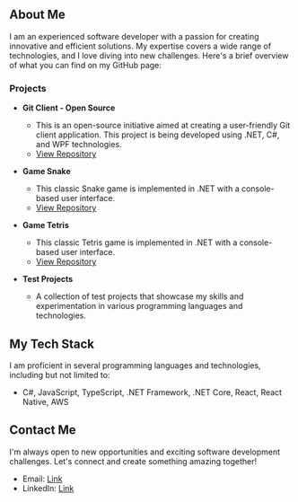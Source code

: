 ## About Me
I am an experienced software developer with a passion for creating innovative and efficient solutions. My expertise covers a wide range of technologies, and I love diving into new challenges. Here's a brief overview of what you can find on my GitHub page:

### Projects
- **Git Client - Open Source**
  - This is an open-source initiative aimed at creating a user-friendly Git client application. This project is being developed using .NET, C#, and WPF technologies.
  - [View Repository](https://github.com/Meriku/GitClient)
    
- **Game Snake**
  - This classic Snake game is implemented in .NET with a console-based user interface.
  - [View Repository](https://github.com/Meriku/Game_ConsoleSnake)

- **Game Tetris**
  - This classic Tetris game is implemented in .NET with a console-based user interface.
  - [View Repository](https://github.com/Meriku/Game_Tetris)

- **Test Projects**
  - A collection of test projects that showcase my skills and experimentation in various programming languages and technologies.

## My Tech Stack
I am proficient in several programming languages and technologies, including but not limited to:
- C#, JavaScript, TypeScript, .NET Framework, .NET Core, React, React Native, AWS

## Contact Me
I'm always open to new opportunities and exciting software development challenges. Let's connect and create something amazing together!

- Email: [Link](mailto:m.mirik.v@gmail.com)
- LinkedIn: [Link](https://www.linkedin.com/in/myroslavmankivskiy/)
